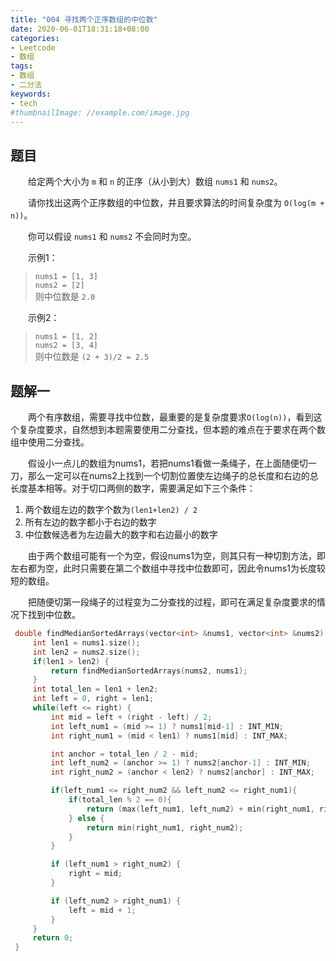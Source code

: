 ```yaml
---
title: "004 寻找两个正序数组的中位数"
date: 2020-06-01T18:31:18+08:00
categories:
- Leetcode
- 数组
tags:
- 数组
- 二分法
keywords:
- tech
#thumbnailImage: //example.com/image.jpg
---
```


<!--more-->
## 题目
　　给定两个大小为 `m` 和 `n` 的正序（从小到大）数组 `nums1` 和 `nums2`。

　　请你找出这两个正序数组的中位数，并且要求算法的时间复杂度为 `O(log(m + n))`。

　　你可以假设 `nums1` 和 `nums2` 不会同时为空。

　　示例1：
> `nums1 = [1, 3]`  
> `nums2 = [2]`  
> 则中位数是 `2.0`

　　示例2：
> `nums1 = [1, 2]`  
> `nums2 = [3, 4]`  
> 则中位数是 `(2 + 3)/2 = 2.5`

## 题解一
　　两个有序数组，需要寻找中位数，最重要的是复杂度要求`O(log(n))`，看到这个复杂度要求，自然想到本题需要使用二分查找，但本题的难点在于要求在两个数组中使用二分查找。

　　假设小一点儿的数组为nums1，若把nums1看做一条绳子，在上面随便切一刀，那么一定可以在nums2上找到一个切割位置使左边绳子的总长度和右边的总长度基本相等。对于切口两侧的数字，需要满足如下三个条件：
1. 两个数组左边的数字个数为`(len1+len2) / 2`
2. 所有左边的数字都小于右边的数字
3. 中位数候选者为左边最大的数字和右边最小的数字

　　由于两个数组可能有一个为空，假设nums1为空，则其只有一种切割方法，即左右都为空，此时只需要在第二个数组中寻找中位数即可，因此令nums1为长度较短的数组。

　　把随便切第一段绳子的过程变为二分查找的过程，即可在满足复杂度要求的情况下找到中位数。

```cpp
 double findMedianSortedArrays(vector<int> &nums1, vector<int> &nums2) {
     int len1 = nums1.size();
     int len2 = nums2.size();
     if(len1 > len2) {
         return findMedianSortedArrays(nums2, nums1);
     }
     int total_len = len1 + len2;
     int left = 0, right = len1;
     while(left <= right) {
         int mid = left + (right - left) / 2;
         int left_num1 = (mid >= 1) ? nums1[mid-1] : INT_MIN;
         int right_num1 = (mid < len1) ? nums1[mid] : INT_MAX;

         int anchor = total_len / 2 - mid;
         int left_num2 = (anchor >= 1) ? nums2[anchor-1] : INT_MIN;
         int right_num2 = (anchor < len2) ? nums2[anchor] : INT_MAX;

         if(left_num1 <= right_num2 && left_num2 <= right_num1){
             if(total_len % 2 == 0){
                 return (max(left_num1, left_num2) + min(right_num1, right_num2)) / 2.0;
             } else {
                 return min(right_num1, right_num2);
             }
         }

         if (left_num1 > right_num2) {
             right = mid;
         }

         if (left_num2 > right_num1) {
             left = mid + 1;
         }
     }
     return 0;
 }
```